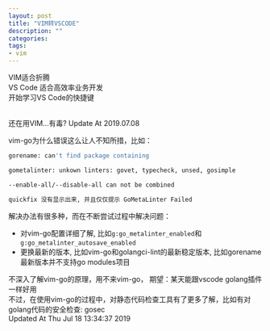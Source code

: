 ```yaml
---
layout: post
title: "VIM转VSCODE"
description: ""
categories: 
tags: 
- vim
---
```


VIM适合折腾  
VS Code 适合高效率业务开发  
开始学习VS Code的快捷键   

<br />
还在用VIM...有毒?   
Update At 2019.07.08


vim-go为什么错误这么让人不知所措，比如：   
```bash 
gorename: can't find package containing
```
```bash 
gometalinter: unkown linters: govet, typecheck, unsed, gosimple
```
```bash 
--enable-all/--disable-all can not be combined 
```
``` bash 
quickfix 没有显示出来, 并且仅仅提示 GoMetaLinter Failed
```
解决办法有很多种，而在不断尝试过程中解决问题：  

+ 对vim-go配置详细了解, 比如`g:go_metalinter_enabled`和`g:go_metalinter_autosave_enabled`
+ 更换最新的版本, 比如vim-go和golangci-lint的最新稳定版本, 比如gorename最新版本并不支持go modules项目

不深入了解vim-go的原理，用不来vim-go， 期望：某天能跟vscode golang插件一样好用   
不过，在使用vim-go的过程中，对静态代码检查工具有了更多了解，比如有对golang代码的安全检查: gosec    
Updated At Thu Jul 18 13:34:37 2019
